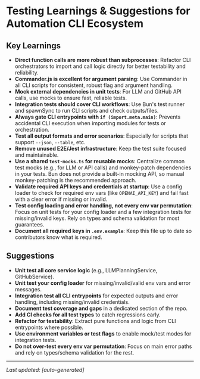 # Testing Learnings & Suggestions for Automation CLI Ecosystem

## Key Learnings

- **Direct function calls are more robust than subprocesses**: Refactor CLI orchestrators to import and call logic directly for better testability and reliability.
- **Commander.js is excellent for argument parsing**: Use Commander in all CLI scripts for consistent, robust flag and argument handling.
- **Mock external dependencies in unit tests**: For LLM and GitHub API calls, use mocks to ensure fast, reliable tests.
- **Integration tests should cover CLI workflows**: Use Bun's test runner and spawnSync to run CLI scripts and check outputs/files.
- **Always gate CLI entrypoints with `if (import.meta.main)`**: Prevents accidental CLI execution when importing modules for tests or orchestration.
- **Test all output formats and error scenarios**: Especially for scripts that support `--json`, `--table`, etc.
- **Remove unused E2E/Jest infrastructure**: Keep the test suite focused and maintainable.
- **Use a shared `test-mocks.ts` for reusable mocks**: Centralize common test mocks (e.g., for LLM or API calls) and monkey-patch dependencies in your tests. Bun does not provide a built-in mocking API, so manual monkey-patching is the recommended approach.
- **Validate required API keys and credentials at startup**: Use a config loader to check for required env vars (like `OPENAI_API_KEY`) and fail fast with a clear error if missing or invalid.
- **Test config loading and error handling, not every env var permutation**: Focus on unit tests for your config loader and a few integration tests for missing/invalid keys. Rely on types and schema validation for most guarantees.
- **Document all required keys in `.env.example`**: Keep this file up to date so contributors know what is required.

## Suggestions

- **Unit test all core service logic** (e.g., LLMPlanningService, GitHubService).
- **Unit test your config loader** for missing/invalid/valid env vars and error messages.
- **Integration test all CLI entrypoints** for expected outputs and error handling, including missing/invalid credentials.
- **Document test coverage and gaps** in a dedicated section of the repo.
- **Add CI checks for all test types** to catch regressions early.
- **Refactor for testability**: Extract pure functions and logic from CLI entrypoints where possible.
- **Use environment variables or test flags** to enable mock/test modes for integration tests.
- **Do not over-test every env var permutation**: Focus on main error paths and rely on types/schema validation for the rest.

---

_Last updated: [auto-generated]_ 